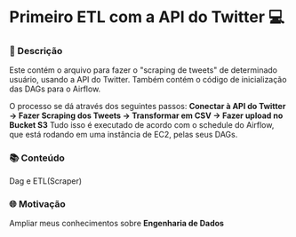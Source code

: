# Primeiro ETL com a API do Twitter 💻

### 📃 Descrição
Este contém o arquivo para fazer o "scraping de tweets" de determinado usuário, usando a API do Twitter. Também contém o código de inicialização das DAGs para o Airflow.

O processo se dá através dos seguintes passos: **Conectar à API do Twitter -> Fazer Scraping dos Tweets -> Transformar em CSV -> Fazer upload no Bucket S3**
Tudo isso é executado de acordo com o schedule do Airflow, que está rodando em uma instância de EC2, pelas seus DAGs.

### 📚 Conteúdo
Dag e ETL(Scraper)

### 🌐 Motivação
Ampliar meus conhecimentos sobre **Engenharia de Dados**
